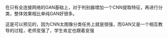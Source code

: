 在只有全连接网络的GAN基础上，对于判别器增加一个CNN提取特征，再进行分类，整体效果相比单纯GAN好很多。

这是可以预见的，因为CNN太图像分类任务上就是很强，而GAN又是一个相互教导的过程，老师变强了，学生肯定也跟着变强
